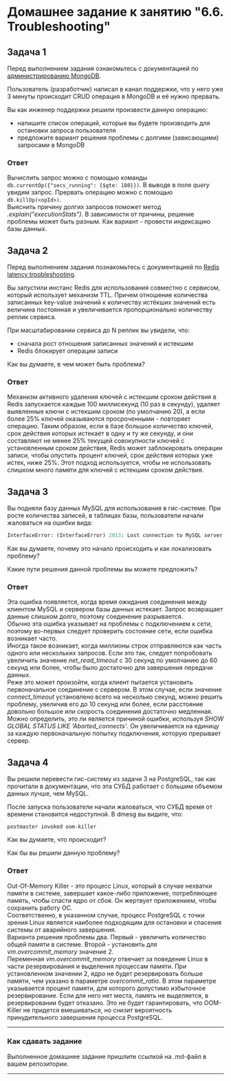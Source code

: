 # Домашнее задание к занятию "6.6. Troubleshooting"

## Задача 1

Перед выполнением задания ознакомьтесь с документацией по [администрированию MongoDB](https://docs.mongodb.com/manual/administration/).

Пользователь (разработчик) написал в канал поддержки, что у него уже 3 минуты происходит CRUD операция в MongoDB и её 
нужно прервать. 

Вы как инженер поддержки решили произвести данную операцию:
- напишите список операций, которые вы будете производить для остановки запроса пользователя
- предложите вариант решения проблемы с долгими (зависающими) запросами в MongoDB

### Ответ
Вычислить запрос можно с помощью команды `db.currentOp({"secs_running": {$gte: 180}})`. В выводе в поле *query* увидим запрос. Прервать операцию можно с помощью `db.killOp(<opId>)`.  
Выяснить причину долгих запросов поможет метод *.explain("executionStats")*. В зависимости от причины, решение проблемы может быть разным. Как вариант - провести индексацию базы данных.

## Задача 2

Перед выполнением задания познакомьтесь с документацией по [Redis latency troobleshooting](https://redis.io/topics/latency).

Вы запустили инстанс Redis для использования совместно с сервисом, который использует механизм TTL. 
Причем отношение количества записанных key-value значений к количеству истёкших значений есть величина постоянная и
увеличивается пропорционально количеству реплик сервиса. 

При масштабировании сервиса до N реплик вы увидели, что:
- сначала рост отношения записанных значений к истекшим
- Redis блокирует операции записи

Как вы думаете, в чем может быть проблема?

### Ответ
Механизм активного удаления ключей с истекшим сроком действия в Redis запускается каждые 100 миллисекунд (10 раз в секунду), удаляет выявленные ключи с истекшим сроком (по умолчанию 20), а если более 25% ключей оказываются просроченными - повторяет операцию. Таким образом, если в базе большое количество ключей, срок действия которых истекает в одну и ту же секунду, и они составляют не менее 25% текущей совокупности ключей с установленным сроком действия, Redis может заблокировать операции записи, чтобы опустить процент ключей, срок действия которых уже истек, ниже 25%. Этот подход используется, чтобы не использовать слишком много памяти для ключей с истекшим сроком действия.
 
## Задача 3

Вы подняли базу данных MySQL для использования в гис-системе. При росте количества записей, в таблицах базы,
пользователи начали жаловаться на ошибки вида:
```python
InterfaceError: (InterfaceError) 2013: Lost connection to MySQL server during query u'SELECT..... '
```

Как вы думаете, почему это начало происходить и как локализовать проблему?

Какие пути решения данной проблемы вы можете предложить?

### Ответ
Эта ошибка появляется, когда время ожидания соединения между клиентом MySQL и сервером базы данных истекает. Запрос возвращает данные слишком долго, поэтому соединение разрывается.  
Обычно эта ошибка указывает на проблемы с подключением к сети, поэтому во-первых следует проверить состояние сети, если ошибка возникает часто.  
Иногда такое возникает, когда миллионы строк отправляются как часть одного или нескольких запросов. Если это так, следует попробовать увеличить значение *net_read_timeout* с 30 секунд по умолчанию до 60 секунд или более, чтобы было достаточно для завершения передачи данных.  
Реже это может произойти, когда клиент пытается установить первоначальное соединение с сервером. В этом случае, если значение *connect_timeout* установлено всего на несколько секунд, можно решить проблему, увеличив его до 10 секунд или более, если расстояние довольно большое или скорость соединения достаточно медленная. Можно определить, это ли является причиной ошибки, используя *SHOW GLOBAL STATUS LIKE 'Aborted_connects'*. Он увеличивается на единицу за каждую первоначальную попытку подключения, которую прерывает сервер.

## Задача 4

Вы решили перевести гис-систему из задачи 3 на PostgreSQL, так как прочитали в документации, что эта СУБД работает с 
большим объемом данных лучше, чем MySQL.

После запуска пользователи начали жаловаться, что СУБД время от времени становится недоступной. В dmesg вы видите, что:

`postmaster invoked oom-killer`

Как вы думаете, что происходит?

Как бы вы решили данную проблему?

### Ответ
Out-Of-Memory Killer - это процесс Linux, который в случае нехватки памяти в системе, завершает какое-либо приложение, потребляющее память, чтобы спасти ядро от сбоя. Он жертвует приложением, чтобы сохранить работу ОС.  
Соответственно, в указанном случае, процесс PostgreSQL с точки зрения Linux является наиболее подходящим для остановки и спасения системы от аварийного завершения.  
Варианта решения проблемы два. Первый - увеличить количество общей памяти в системе. Второй - установить для *vm.overcommit_memory* значение 2.  
Переменная *vm.overcommit_memory* отвечает за поведение Linux в части резервирования и выделения процессам памяти. При установленном значении 2, ядро не будет резервировать больше памяти, чем указано в параметре *overcommit_ratio*. В этом параметре указывается процент памяти, для которого допустимо избыточное резервирование. Если для него нет места, память не выделяется, в резервировании будет отказано. Это не будет гарантировать, что OOM-Killer не придется вмешиваться, но снизит вероятность принудительного завершения процесса PostgreSQL.

---

### Как cдавать задание

Выполненное домашнее задание пришлите ссылкой на .md-файл в вашем репозитории.

---